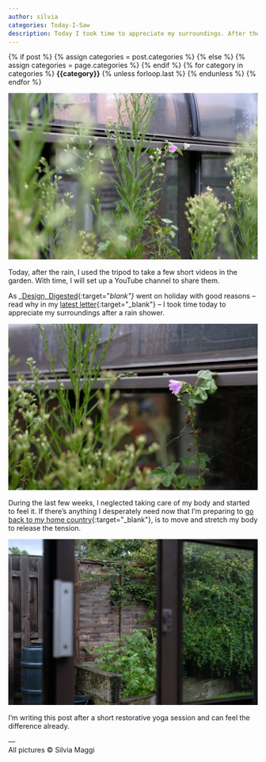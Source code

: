 ```yaml
---
author: silvia
categories: Today-I-Saw
description: Today I took time to appreciate my surroundings. After the rain shower, I shot a few pictures in my garden.
---
```

<div class="post-categories">
  {% if post %}
    {% assign categories = post.categories %}
  {% else %}
    {% assign categories = page.categories %}
  {% endif %}
  {% for category in categories %}
  <strong>{{category}}</strong>
  {% unless forloop.last %}&nbsp;{% endunless %}
  {% endfor %}
</div>

![After the rain by Silvia Maggi](/assets/images/after-the-rain-silviamaggi-1.jpg)

Today, after the rain, I used the tripod to take a few short videos in the garden. With time, I will set up a YouTube channel to share them.

As _[Design, Digested](https://silviamaggidesign.com/?cat_ID=678){:target="_blank"}_ went on holiday with good reasons – read why in my [latest letter](https://us10.campaign-archive.com/?u=0c9027b00ef8ad1210adae70d&id=509de179c7){:target="_blank"} – I took time today to appreciate my surroundings after a rain shower.

![After the rain by Silvia Maggi](/assets/images/after-the-rain-silviamaggi-2.jpg)

During the last few weeks, I neglected taking care of my body and started to feel it. If there’s anything I desperately need now that I’m preparing to [go back to my home country](https://silviamaggidesign.com/2020/08/20/new-journey-new-blog/){:target="_blank"}, is to move and stretch my body to release the tension.

![After the rain by Silvia Maggi](/assets/images/after-the-rain-silviamaggi-3.jpg)

I’m writing this post after a short restorative yoga session and can feel the difference already.

––  
All pictures © Silvia Maggi
